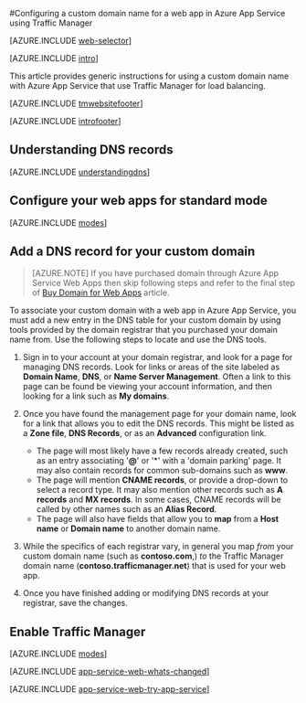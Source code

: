 <properties
	pageTitle="Configure a custom domain name for a web app in Azure App Service that uses Traffic Manager for load balancing."
    description="Use a custom domain name for an a web app in Azure App Service that includes Traffic Manager for load balancing."
	services="app-service\web"
	documentationCenter=""
	authors="rmcmurray"
	manager="wpickett"
	editor=""/>

<tags
	ms.service="app-service-web"
	ms.date="04/08/2016"
	wacn.date=""/>

#Configuring a custom domain name for a web app in Azure App Service using Traffic Manager

[AZURE.INCLUDE [web-selector](../includes/websites-custom-domain-selector.md)]

[AZURE.INCLUDE [intro](../includes/custom-dns-web-site-intro-traffic-manager.md)]

This article provides generic instructions for using a custom domain name with Azure App Service that use Traffic Manager for load balancing.

[AZURE.INCLUDE [tmwebsitefooter](../includes/custom-dns-web-site-traffic-manager-notes.md)]

[AZURE.INCLUDE [introfooter](../includes/custom-dns-web-site-intro-notes.md)]

<a name="understanding-records"></a>
## Understanding DNS records

[AZURE.INCLUDE [understandingdns](../includes/custom-dns-web-site-understanding-dns-traffic-manager.md)]

<a name="bkmk_configsharedmode"></a>
## Configure your web apps for standard mode

[AZURE.INCLUDE [modes](../includes/custom-dns-web-site-modes-traffic-manager.md)]

<a name="bkmk_configurecname"></a>
## Add a DNS record for your custom domain

> [AZURE.NOTE] If you have purchased domain through Azure App Service Web Apps then skip following steps and refer to the final step of [Buy Domain for Web Apps](/documentation/articles/custom-dns-web-site-buydomains-web-app/) article.

To associate your custom domain with a web app in Azure App Service, you must add a new entry in the DNS table for your custom domain by using tools provided by the domain registrar that you purchased your domain name from. Use the following steps to locate and use the DNS tools.

1. Sign in to your account at your domain registrar, and look for a page for managing DNS records. Look for links or areas of the site labeled as **Domain Name**, **DNS**, or **Name Server Management**. Often a link to this page can be found be viewing your account information, and then looking for a link such as **My domains**.

4. Once you have found the management page for your domain name, look for a link that allows you to edit the DNS records. This might be listed as a **Zone file**, **DNS Records**, or as an **Advanced** configuration link.

	* The page will most likely have a few records already created, such as an entry associating '**@**' or '\*' with a 'domain parking' page. It may also contain records for common sub-domains such as **www**.
	* The page will mention **CNAME records**, or provide a drop-down to select a record type. It may also mention other records such as **A records** and **MX records**. In some cases, CNAME records will be called by other names such as an **Alias Record**.
	* The page will also have fields that allow you to **map** from a **Host name** or **Domain name** to another domain name.

5. While the specifics of each registrar vary, in general you map *from* your custom domain name (such as **contoso.com**,) *to* the Traffic Manager domain name (**contoso.trafficmanager.net**) that is used for your web app.

6. Once you have finished adding or modifying DNS records at your registrar, save the changes.

<a name="enabledomain"></a>
## Enable Traffic Manager

[AZURE.INCLUDE [modes](../includes/custom-dns-web-site-enable-on-traffic-manager.md)]

[AZURE.INCLUDE [app-service-web-whats-changed](../includes/app-service-web-whats-changed.md)]

[AZURE.INCLUDE [app-service-web-try-app-service](../includes/app-service-web-try-app-service.md)]
